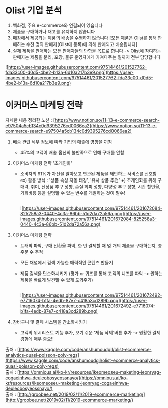 # Olist 기업 분석

1. 백화점, 주요 e-commerce와 연결되어 있습니다
2. 제품을 구매하거나 재고를 유지하지 않습니다
3. 매장에서 제공되는 제품의 배송을 수행하지 않습니다 [모든 제품은 Olist를 통해 판매하는 수천 명의 판매자(Olist에 등록)에 의해 판매되고 배송됩니다]
4. 실제 제품을 판매하는 모든 판매자들의 단합을 목표로 합니다 -> Olist에 참여하는 판매자는 제품을 분리, 포장, 물류 운영자에게 가져다주는 일까지 전부 담당합니다

![https://user-images.githubusercontent.com/97514461/201527762-fda33c00-d0d5-4be2-b13a-6d10a217b3e9.png](https://user-images.githubusercontent.com/97514461/201527762-fda33c00-d0d5-4be2-b13a-6d10a217b3e9.png)

# 이커머스 마케팅 전략

자세한 내용 정리한 노션 : [https://www.notion.so/11-13-e-commerce-search-e97504a5cb134c0d9395276cd0066ea2](https://www.notion.so/11-13-e-commerce-search-e97504a5cb134c0d9395276cd0066ea2)

1. 배송 관련 세부 정보에 따라 기입의 매출에 영향을 끼침
    - 45%의 고객이 배송 옵션의 불만족으로 인해 구매를 안함
2. 이커머스 마케팅 전략 '초개인화'
    - 소비자의 91%가 자신을 알아보고 연관된 제품을 제안하는 서비스를 선호함
    ex) 활용 방식 : '상품 속성 자동 태깅', '유사 상품 추천'
    +) 초개인화를 위해 구매력, 취미, 신상품 추구 성향, 손실 회피 성향, 다양성 추구 성향, 시간 할인율, 기회비용 등을 설명할 수 있는 변수를 개발하는 것이 필수!<br><br>
        
        ![https://user-images.githubusercontent.com/97514461/201672084-825258a3-0440-4c3a-86bb-51d2da72a56a.png](https://user-images.githubusercontent.com/97514461/201672084-825258a3-0440-4c3a-86bb-51d2da72a56a.png)
        
3. 이커머스 마케팅 전략
    - 트래픽 파악, 구매 전환율 파악, 한 번 결제할 때 몇 개의 제품을 구매하는지, 총 주문 수 추적
    - 모든 채널에서 검색 가능한 매력적인 콘텐츠 만들기
    - 제품 검색을 단순화시키기 (평가 or 퀴즈를 통해 고객의 니즈를 파악 -> 원하는 제품을 빠르게 발견할 수 있게 도와주기)<br><br>
        
        ![https://user-images.githubusercontent.com/97514461/201672492-e7716074-b1fa-4edb-87e7-c418a3cd289b.png](https://user-images.githubusercontent.com/97514461/201672492-e7716074-b1fa-4edb-87e7-c418a3cd289b.png)
        
4. 장바구니 및 결제 시스템을 간소화시키기
    - 고객의 위시리스트 기능 추가, 보기 쉬운 '제품 삭제'버튼 추가 -> 원활한 결제 경험에 매우 중요!!

출처 : [https://www.kaggle.com/code/anshumoudgil/olist-ecommerce-analytics-quasi-poisson-poly-regs](https://www.kaggle.com/code/anshumoudgil/olist-ecommerce-analytics-quasi-poisson-poly-regs)<br>
출처 : [https://omnious.ai/ko-kr/resources/ikeomeoseu-maketing-jeonryag-cogaeinhwa-deuleobosyeossnayo/](https://omnious.ai/ko-kr/resources/ikeomeoseu-maketing-jeonryag-cogaeinhwa-deuleobosyeossnayo/)<br>
출처 : [http://groobee.net/2019/02/11/2019-ecommerce-marketing/](http://groobee.net/2019/02/11/2019-ecommerce-marketing/)

